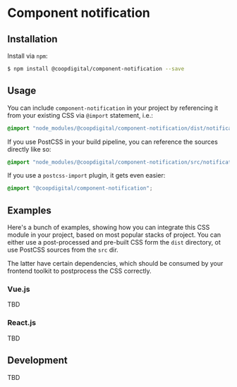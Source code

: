 # Component notification

## Installation
Install via `npm`:
```bash
$ npm install @coopdigital/component-notification --save
```

## Usage
You can include `component-notification` in your project by referencing it from your existing CSS via `@import` statement, i.e.:
```css
@import "node_modules/@coopdigital/component-notification/dist/notification.css";
```

If you use PostCSS in your build pipeline, you can reference the sources directly like so:
```css
@import "node_modules/@coopdigital/component-notification/src/notification.pcss";
```

If you use a `postcss-import` plugin, it gets even easier:
```css
@import "@coopdigital/component-notification";
```

## Examples
Here's a bunch of examples, showing how you can integrate this CSS module in your project, based on most popular stacks of project. You can either use a post-processed and pre-built CSS form the `dist` directory, ot use PostCSS sources from the `src` dir.

The latter have certain dependencies, which should be consumed by your frontend toolkit to postprocess the CSS correctly.

### Vue.js
TBD

### React.js
TBD

## Development
TBD
